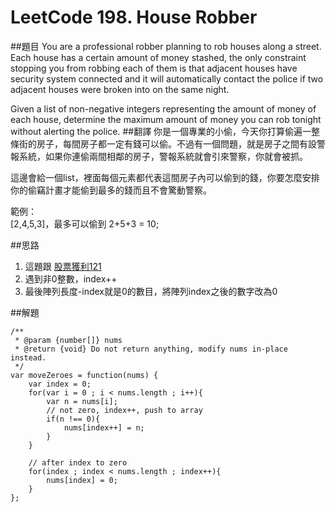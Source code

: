 # LeetCode 198. House Robber

##題目
You are a professional robber planning to rob houses along a street. Each house has a certain amount of money stashed, the only constraint stopping you from robbing each of them is that adjacent houses have security system connected and it will automatically contact the police if two adjacent houses were broken into on the same night.

Given a list of non-negative integers representing the amount of money of each house, determine the maximum amount of money you can rob tonight without alerting the police.
##翻譯
你是一個專業的小偷，今天你打算偷遍一整條街的房子，每間房子都一定有錢可以偷。不過有一個問題，就是房子之間有設警報系統，如果你連偷兩間相鄰的房子，警報系統就會引來警察，你就會被抓。

這邊會給一個list，裡面每個元素都代表這間房子內可以偷到的錢，你要怎麼安排你的偷竊計畫才能偷到最多的錢而且不會驚動警察。

範例：  
[2,4,5,3]，最多可以偷到 2+5+3 = 10;

##思路
1. 這題跟 [股票獲利121](questions/121md.md)
2. 遇到非0整數，index++
3. 最後陣列長度-index就是0的數目，將陣列index之後的數字改為0

##解題
```
/**
 * @param {number[]} nums
 * @return {void} Do not return anything, modify nums in-place instead.
 */
var moveZeroes = function(nums) {
    var index = 0;
    for(var i = 0 ; i < nums.length ; i++){
        var n = nums[i]; 
        // not zero, index++, push to array
        if(n !== 0){
            nums[index++] = n;    
        }
    }
    
    // after index to zero
    for(index ; index < nums.length ; index++){
        nums[index] = 0;
    }
};
```



